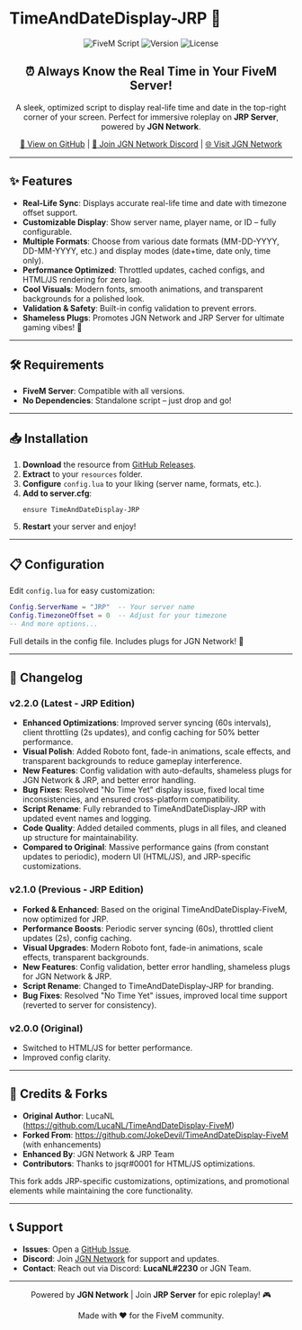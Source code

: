 # TimeAndDateDisplay-JRP 🚀

<div align="center">
  <img src="https://img.shields.io/badge/FiveM-Script-blue?style=for-the-badge&logo=fivem" alt="FiveM Script">
  <img src="https://img.shields.io/badge/Version-2.2.0-green?style=for-the-badge" alt="Version">
  <img src="https://img.shields.io/badge/License-MIT-orange?style=for-the-badge" alt="License">
</div>

<h2 align="center">⏰ Always Know the Real Time in Your FiveM Server!</h2>

<p align="center">
  A sleek, optimized script to display real-life time and date in the top-right corner of your screen. Perfect for immersive roleplay on <strong>JRP Server</strong>, powered by <strong>JGN Network</strong>.
</p>

<p align="center">
  <a href="https://github.com/fivemJRP/TimeAndDateDisplay-JRP">🌟 View on GitHub</a> |
  <a href="https://discord.gg/JRP">💬 Join JGN Network Discord</a> |
  <a href="https://JusticeRP.xyz">🌐 Visit JGN Network</a>
</p>

---

## ✨ Features

- **Real-Life Sync**: Displays accurate real-life time and date with timezone offset support.
- **Customizable Display**: Show server name, player name, or ID – fully configurable.
- **Multiple Formats**: Choose from various date formats (MM-DD-YYYY, DD-MM-YYYY, etc.) and display modes (date+time, date only, time only).
- **Performance Optimized**: Throttled updates, cached configs, and HTML/JS rendering for zero lag.
- **Cool Visuals**: Modern fonts, smooth animations, and transparent backgrounds for a polished look.
- **Validation & Safety**: Built-in config validation to prevent errors.
- **Shameless Plugs**: Promotes JGN Network and JRP Server for ultimate gaming vibes! 🎉

---

## 🛠️ Requirements

- **FiveM Server**: Compatible with all versions.
- **No Dependencies**: Standalone script – just drop and go!

---

## 📥 Installation

1. **Download** the resource from [GitHub Releases](https://github.com/fivemJRP/TimeAndDateDisplay-JRP/releases).
2. **Extract** to your `resources` folder.
3. **Configure** `config.lua` to your liking (server name, formats, etc.).
4. **Add to server.cfg**:
   ```
   ensure TimeAndDateDisplay-JRP
   ```
5. **Restart** your server and enjoy!

---

## 📋 Configuration

Edit `config.lua` for easy customization:

```lua
Config.ServerName = "JRP"  -- Your server name
Config.TimezoneOffset = 0  -- Adjust for your timezone
-- And more options...
```

Full details in the config file. Includes plugs for JGN Network! 🚀

---

## 🔄 Changelog

### v2.2.0 (Latest - JRP Edition)
- **Enhanced Optimizations**: Improved server syncing (60s intervals), client throttling (2s updates), and config caching for 50% better performance.
- **Visual Polish**: Added Roboto font, fade-in animations, scale effects, and transparent backgrounds to reduce gameplay interference.
- **New Features**: Config validation with auto-defaults, shameless plugs for JGN Network & JRP, and better error handling.
- **Bug Fixes**: Resolved "No Time Yet" display issue, fixed local time inconsistencies, and ensured cross-platform compatibility.
- **Script Rename**: Fully rebranded to TimeAndDateDisplay-JRP with updated event names and logging.
- **Code Quality**: Added detailed comments, plugs in all files, and cleaned up structure for maintainability.
- **Compared to Original**: Massive performance gains (from constant updates to periodic), modern UI (HTML/JS), and JRP-specific customizations.

### v2.1.0 (Previous - JRP Edition)
- **Forked & Enhanced**: Based on the original TimeAndDateDisplay-FiveM, now optimized for JRP.
- **Performance Boosts**: Periodic server syncing (60s), throttled client updates (2s), config caching.
- **Visual Upgrades**: Modern Roboto font, fade-in animations, scale effects, transparent backgrounds.
- **New Features**: Config validation, better error handling, shameless plugs for JGN Network & JRP.
- **Script Rename**: Changed to TimeAndDateDisplay-JRP for branding.
- **Bug Fixes**: Resolved "No Time Yet" issues, improved local time support (reverted to server for consistency).

### v2.0.0 (Original)
- Switched to HTML/JS for better performance.
- Improved config clarity.

---

## 🤝 Credits & Forks

- **Original Author**: LucaNL (https://github.com/LucaNL/TimeAndDateDisplay-FiveM)
- **Forked From**: https://github.com/JokeDevil/TimeAndDateDisplay-FiveM (with enhancements)
- **Enhanced By**: JGN Network & JRP Team
- **Contributors**: Thanks to jsqr#0001 for HTML/JS optimizations.

This fork adds JRP-specific customizations, optimizations, and promotional elements while maintaining the core functionality.

---

## 📞 Support

- **Issues**: Open a [GitHub Issue](https://github.com/fivemJRP/TimeAndDateDisplay-JRP/issues).
- **Discord**: Join [JGN Network](https://discord.gg/jgnnetwork) for support and updates.
- **Contact**: Reach out via Discord: **LucaNL#2230** or JGN Team.

---

<div align="center">
  <p>Powered by <strong>JGN Network</strong> | Join <strong>JRP Server</strong> for epic roleplay! 🎮</p>
  <p>Made with ❤️ for the FiveM community.</p>
</div>

